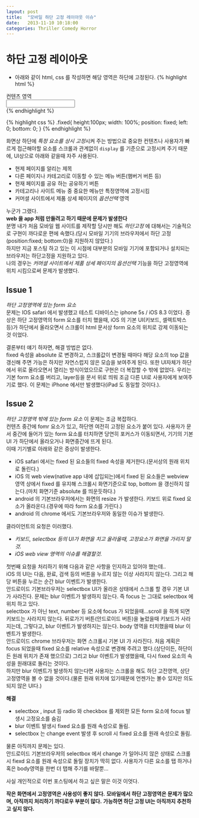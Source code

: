 ```yaml
---
layout: post
title:  "모바일 하단 고정 레이아웃 이슈"
date:   2013-11-10 10:18:00
categories: Thriller Comedy Horror
---
```


# 하단 고정 레이아웃
- 아래와 같이 html, css 를 작성하면 해당 영역은 하단에 고정된다.
{% highlight html %}
<div id="wrap">
	<div class="contents">컨텐츠 영역</div>
	<div class="fixed">
		<input type="text">
	</div>
</div>
{% endhighlight %}

{% highlight css %}
.fixed{
	height:100px;
	width: 100%;
	position: fixed;
	left: 0;
	bottom: 0;
}
{% endhighlight %}

화면상 하단에 *특정 요소를 상시 고정*시켜 주는 방법으로 중요한 컨텐츠나 사용자가 빠르게 접근해야할 요소를 스크롤과 관계없이 `display` 를 기준으로 고정시켜 주기 때문에, UI상으로 아래와 같을때 자주 사용된다.

- 현제 페이지를 알리는 제목
- 다른 페이지나 카테고리로 이동할 수 있는 메뉴 버튼(햄버거 버튼 등)
- 현재 페이지를 공유 하는 공유하기 버튼
- 카테고리나 사이트 메뉴 중 중요한 메뉴만 특정영역에 고정시킴
- 커머셜 사이트에서 제품 상세 페이지의 *옵션선택* 영역

누군가 그랬다.  
**web 을 app 처럼 만들려고 하기 때문에 문제가 발생한다**  
분명 내가 처음 모바일 웹 사이트를 제작할 당시만 해도 *하단고정* 에 대해서는 기술적으로 구현이 까다로운 편에 속했다.(당시 모바일 기기의 브라우저에서 하단 고정(position:fixed; bottom:0)을 지원하지 않았다.)  
하지만 지금 포스팅 하고 있는 이 시점에 대부분의 모바일 기기에 포함되거나 설치되는 브라우저는 하단고정을 지원하고 있다.  
나의 경우는 *커머셜 사이트에서 제품 상세 페이지의 옵션선택* 기능을 하단 고정영역에 위치 시킴으로써 문제가 발생했다.  

##  Issue 1
*하단 고정영역에 있는 form 요소*  
문제는 IOS safari 에서 발생했고 테스트 디바이스는 iphone 5s / iOS 8.3 이었다.
증상은 하단 고정영역의 form 요소를 터치 했을때, iOS 의 기본 UI(키보드, 셀렉트박스 등)가 하단에서 올라오면서 스크롤이 html 문서상 form 요소의 위치로 강제 이동되는 것 이었다.
  
결론부터 얘기 하자면, 해결 방법은 없다.  
fixed 속성을 absolute 로 변경하고, 스크롤값이 변경될 때마다 해당 요소의 top 값을 갱신해 주면 가능은 하지만 자연스럽지 않은 모습을 보여주게 된다. 또한 UI자체가 하단에서 위로 올라오면서 열리는 방식이었으므로 구현은 더 복잡할 수 밖에 없었다.
우리는 기본 form 요소를 버리고, layer등을 문서 위로 띄워 조금 다른 UI로 사용자에게 보여주기로 했다.
이 문제는 iPhone 에서만 발생했다(iPad 도 동일할 것이다.).

## Issue 2
*하단 고정영역 밖에 있는 form 요소*
이 문제는 조금 복잡하다.  
컨텐츠 중간에 fomr 요소가 있고, 하단엔 여전히 고정된 요소가 붙어 있다. 사용자가 문서 중간에 들어가 있는 form 요소를 터치하면 당연히 포커스가 이동되면서, 기기의 기본 UI 가 하단에서 올라오거나 화면중간에 뜨게 된다.  
이때 기기별로 아래와 같은 증상이 발생한다.

- iOS safari 에서는 fixed 된 요소들의 fixed 속성을 제거한다.(문서상의 원래 위치로 돌린다.)
- iOS 의 web view(native app 내에 삽입되는)에서 fixed 된 요소들은 webview 영역 상에서 fixed 를 유지해 스크롤시 화면기준으로 top, bottom 을 갱신하지 않는다.(마치 화면기준 absolute 를 띄운듯하다.)
- android 의 기본브라우저에서는 화면의 resize 가 발생한다. 키보드 위로 fixed 요소가 올라온다.(경우에 따라 form 요소를 가린다.)
- android 의 chrome 에서도 기본브라우저와 동일한 이슈가 발생한다.
  
클라이언트의 요청은 이러했다.  

- *키보드, selectbox 등의 UI가 화면을 치고 올라올때, 고정요소가 화면을 가리지 말것.*
- *iOS web view 영역의 이슈를 해결할것.*

첫번째 요청을 처리하기 위해 다음과 같은 사항을 인지하고 있어야 했는데..  
iOS 의 UI는 다음, 완료, 검색 등의 버튼을 누르지 않는 이상 사라지지 않는다. 그리고 해당 버튼을 누르는 순간 blur 이벤트가 발생한다.  
안드로이드 기본브라우저는 selectbox UI가 올라온 상태에서 스크롤 할 경우 기본 UI가 사라진다. 문제는 blur 이벤트가 발생하지 않는다. 즉 focus 는 그대로 selectbox 에 위치 하고 있다.  
selectbox 가 아닌 text, number 등 요소에 focus 가 되었을때...scroll 을 하게 되면 키보드는 사라지지 않는다. 뒤로가기 버튼(안드로이드 버튼)을 눌렀을때 키보드가 사라지는데, 그렇다고, blur 이벤트가 발생하지는 않는다. body 영역을 터치했을때 blur 이벤트가 발생한다.  
안드로이드 chrome 브라우저는 화면 스크롤시 기본 UI 가 사라진다.
처음 계획은 focus 되었을때 fixed 요소를 relative 속성으로 변경해 주려고 했다.(상단이든, 하단이든 원래 위치가 존재 했으므로) 그리고 blur 이벤트가 발생했을때, 다시 fixed 요소의 속성을 원래대로 돌리는 것이다.  
하지만 blur 이벤트가 발생하지 않는다면 사용자는 스크롤을 해도 하단 고전영역, 상단 고정영역을 볼 수 없을 것이다.(물론 원래 위치에 있기때문에 언젠가는 볼수 있지만 의도되지 않은 UI다.)

**해결**  

- selectbox , input 등 radio 와 checkbox 를 제외한 모든  form 요소에 focus 발생시 고정요소를 숨김
- blur 이벤트 발생시 fixed 요소를 원래 속성으로 돌림.
- selectbox 는 change event 발생 후 scroll 시 fixed 요소를 원래 속성으로 돌림.

물론 아직까지 문제는 있다.  
안드로이드 기본브라우저의 selectbox 에서 change 가 일어나지 않은 상태로 스크롤 시 fiexd 요소를 원래 속성으로 돌릴 장치가 딱히 없다. 사용자가 다른 요소를 탭 하거나 혹은 body영역을 한번 더 탭해 주기를 바랄뿐...  

사실 개인적으로 이번 포스팅에서 하고 싶은 말은 이것 이엇다.  

**작은 화면에서 고정영역은 사용성이 좋지 않다.**
**모바일에서 하단 고정영역은 문제가 많으며, 아직까지 처리하기 까다로우 부분이 많다.**
**가능하면 하단 고정 UI는 아직까지 추천하고 싶지 않다.**





